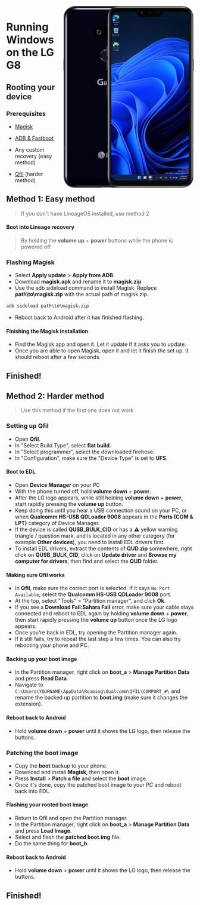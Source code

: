 <img align="right" src="https://github.com/n00b69/woa-alphaplus/blob/main/alphaplus.png" width="350" alt="Windows 11 running on alphaplus">

# Running Windows on the LG G8

## Rooting your device

### Prerequisites
- [Magisk](https://github.com/topjohnwu/Magisk/releases/latest)

- [ADB & Fastboot](https://developer.android.com/studio/releases/platform-tools)

- Any custom recovery (easy method)

- [Qfil](https://github.com/n00b69/woa-alphaplus/releases/tag/Qfil) (harder method)

## Method 1: Easy method
> If you don't have LineageOS installed, use method 2

#### Boot into Lineage recovery
> By holding the **volume up** + **power** buttons while the phone is powered off

### Flashing Magisk
- Select **Apply update** > **Apply from ADB**.
- Download **magisk.apk** and rename it to **magisk.zip**
- Use the adb sideload command to install Magisk. Replace **path\to\magisk.zip** with the actual path of magisk.zip.
```cmd
adb sideload path\to\magisk.zip
```
- Reboot back to Android after it has finished flashing.

#### Finishing the Magisk installation
- Find the Magisk app and open it. Let it update if it asks you to update.
- Once you are able to open Magisk, open it and let it finish the set up. It should reboot after a few seconds.

## Finished!

## Method 2: Harder method
> Use this method if the first one does not work

### Setting up Qfil
- Open **Qfil**.
- In "Select Build Type", select **flat build**.
- In "Select programmer", select the downloaded firehose.
- In "Configuration", make sure the "Device Type" is set to **UFS**.

#### Boot to EDL
- Open **Device Manager** on your PC
- With the phone turned off, hold **volume down** + **power**.
- After the LG logo appears, while still holding **volume down** + **power**, start rapidly pressing the **volume up** button.
- Keep doing this until you hear a USB connection sound on your PC, or when **Qualcomm HS-USB QDLoader 9008** appears in the **Ports (COM & LPT)** category of Device Manager.
- If the device is called **QUSB_BULK_CID** or has a ⚠️ yellow warning triangle / question mark, and is located in any other category (for example **Other devices**), you need to install EDL drivers first.
- To install EDL drivers, extract the contents of **QUD.zip** somewhere, right click on **QUSB_BULK_CID**, click on **Update driver** and **Browse my computer for drivers**, then find and select the **QUD** folder.

#### Making sure Qfil works
- In **Qfil**, make sure the correct port is selected. If it says `No Port Available`, select the **Qualcomm HS-USB QDLoader 9008** port.
- At the top, select "Tools" > "Partition manager", and click **Ok**.
- If you see a **Download Fail:Sahara Fail** error, make sure your cable stays connected and reboot to EDL again by holding **volume down** + **power**, then start rapidly pressing the **volume up** button once the LG logo appears.
- Once you're back in EDL, try opening the Partition manager again.
- If it still fails, try to repeat the last step a few times. You can also try rebooting your phone and PC.

#### Backing up your boot image
- In the Partition manager, right click on **boot_a** > **Manage Partition Data** and press **Read Data**.
- Navigate to `C:\Users\YOURNAME\AppData\Roaming\Qualcomm\QFIL\COMPORT_#\` and rename the backed up partition to **boot.img** (make sure it changes the extension).

#### Reboot back to Android
- Hold **volume down** + **power** until it shows the LG logo, then release the buttons.

### Patching the boot image
- Copy the **boot** backup to your phone.
- Download and install **Magisk**, then open it.
- Press **Install** > **Patch a file** and select the **boot** image.
- Once it's done, copy the patched boot image to your PC and reboot back into EDL.

#### Flashing your rooted boot image
- Return to Qfil and open the Partition manager.
- In the Partition manager, right click on **boot_a** > **Manage Partition Data** and press **Load Image**.
- Select and flash the **patched boot.img** file.
- Do the same thing for **boot_b**.

#### Reboot back to Android
- Hold **volume down** + **power** until it shows the LG logo, then release the buttons.

## Finished!
